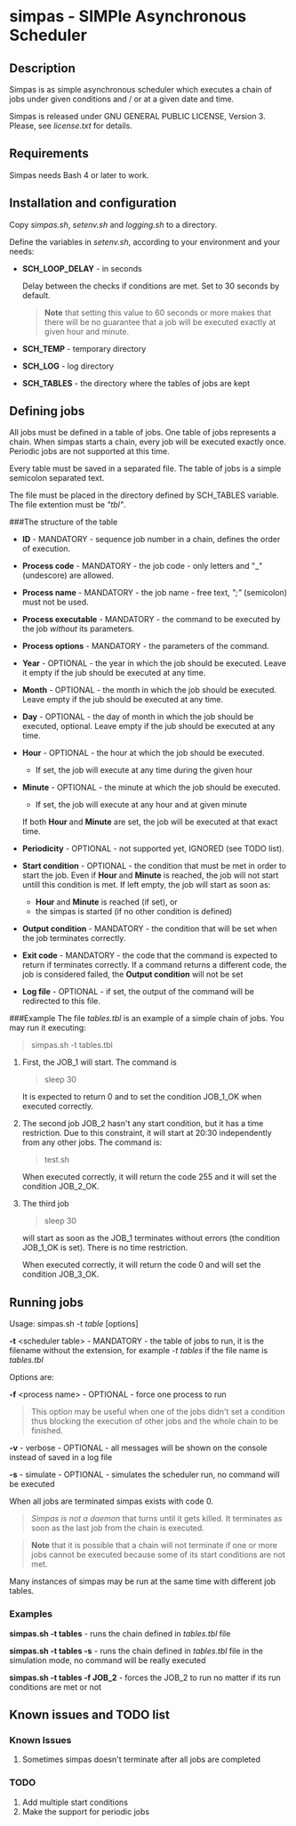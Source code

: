 # simpas - SIMPle Asynchronous Scheduler

## Description

Simpas is as simple asynchronous scheduler which executes a chain of jobs
under given conditions and / or at a given date and time.

Simpas is released under GNU GENERAL PUBLIC LICENSE, Version 3. Please,
see _license.txt_ for details.

## Requirements
Simpas needs Bash 4 or later to work.

## Installation and configuration
Copy _simpas.sh_, _setenv.sh_ and _logging.sh_ to a directory.

Define the variables in _setenv.sh_, according to your environment and your
needs:

* **SCH\_LOOP_DELAY** - in seconds

	Delay between the checks if conditions are met. Set to 30 seconds
	by default.

	> **Note** that setting this value to 60 seconds or more makes that there
	will be no guarantee that a job will be executed exactly at given hour
	and minute.

* **SCH_TEMP** - temporary directory

* **SCH_LOG** - log directory

* **SCH_TABLES** - the directory where the tables of jobs are kept

## Defining jobs
All jobs must be defined in a table of jobs. One table of jobs represents
a chain. When simpas starts a chain, every job will be executed exactly once.
Periodic jobs are not supported at this time.

Every table must be saved in a separated file. The table of jobs is a simple
semicolon separated text.

The file must be placed in the directory defined by SCH_TABLES variable.
The file extention must be _"tbl"_.

###The structure of the table
* **ID** - MANDATORY - sequence job number in a chain, defines the order
of execution.
* **Process code** - MANDATORY - the job code - only letters and "_"
(undescore) are allowed.
* **Process name** - MANDATORY - the job name - free text, _";"_ (semicolon)
must not be used.
* **Process executable** - MANDATORY - the command to be executed by the job
_without_ its parameters.
* **Process options** - MANDATORY - the parameters of the command.
* **Year** - OPTIONAL - the year in which the job should be executed. Leave
it empty if the jub should be executed at any time.
* **Month** - OPTIONAL - the month in which the job should be executed. Leave
empty if the jub should be executed at any time.
* **Day** - OPTIONAL - the day of month in which the job should be executed,
optional. Leave empty if the jub should be executed at any time.
* **Hour** - OPTIONAL - the hour at which the job should be executed.
	* If set, the job will execute at any time during the given hour
* **Minute** - OPTIONAL - the minute at which the job should be executed.
	* If set, the job will execute at any hour and at given minute

	If both **Hour** and **Minute** are set, the job will be executed at that
	exact time.

* **Periodicity** - OPTIONAL - not supported yet, IGNORED (see TODO list).
* **Start condition** - OPTIONAL - the condition that must be met in order
to start the job. Even if **Hour** and **Minute** is reached, the job will not
start untill this condition is met. If left empty, the job will start as soon as:
	* **Hour** and **Minute** is reached (if set), or
	*  the simpas is started (if no other condition is defined)
* **Output condition** - MANDATORY - the condition that will be set when the job
terminates correctly.
* **Exit code** - MANDATORY - the code that the command is expected to return
if terminates correctly. If a command returns a different code, the job is
considered failed, the **Output condition** will not be set
* **Log file** - OPTIONAL - if set, the output of the command will be redirected
to this file.

###Example
The file _tables.tbl_ is an example of a simple chain of jobs. You may run it
executing:

> simpas.sh -t tables.tbl

1. First, the JOB\_1 will start. The command is

	> sleep 30

	It is expected to return 0 and to set the condition JOB\_1_OK when executed
	correctly.

2. The second job JOB_2 hasn't any start condition, but it has a time restriction.
Due to this constraint, it will start at 20:30 independently from any other jobs.
The command is:

	> test.sh

	When executed correctly, it will return the code 255 and it will set
	the condition JOB\_2_OK.

3. The third job

	> sleep 30

	will start as soon as the JOB_1 terminates without errors (the condition
	JOB_1_OK is set). There is no time restriction.

	When executed correctly, it will return the code 0 and will set
	the condition JOB\_3_OK.


## Running jobs
Usage: simpas.sh -t _table_ [options]

**-t** <scheduler table\> - MANDATORY - the table of jobs to run, it is
the filename without the extension, for example _-t tables_ if the file name
is _tables.tbl_

Options are:

**-f** <process name\> - OPTIONAL - force one process to run

> This option may be useful when one of the jobs didn't set a condition thus
blocking the execution of other jobs and the whole chain to be finished.

**-v** - verbose - OPTIONAL - all messages will be shown on the console instead
of saved in a log file

**-s** - simulate - OPTIONAL - simulates the scheduler run, no command will
be executed

When all jobs are terminated simpas exists with code 0.

> _Simpas is not a daemon_ that turns until it gets killed. It terminates
as soon as the last job from the chain is executed.

> **Note** that it is possible that a chain will not terminate if one or more jobs
cannot be executed because some of its start conditions are not met.

Many instances of simpas may be run at the same time with different job tables.

### Examples
**simpas.sh -t tables** - runs the chain defined in _tables.tbl_ file

**simpas.sh -t tables -s** - runs the chain defined in _tables.tbl_ file in the
simulation mode, no command will be really executed

**simpas.sh -t tables -f JOB_2** - forces the JOB\_2 to run no matter if its run
conditions are met or not

## Known issues and TODO list
### Known Issues
1. Sometimes simpas doesn't terminate after all jobs are completed

### TODO
1. Add multiple start conditions
2. Make the support for periodic jobs
